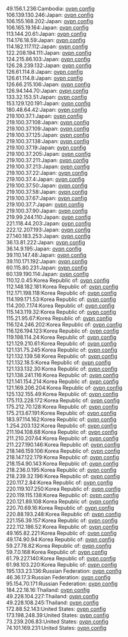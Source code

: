 49.156.1.236:Cambodia: [ovpn config](vpn/49_156_1_236.ovpn)  
106.139.130.246:Japan: [ovpn config](vpn/106_139_130_246.ovpn)  
106.155.168.202:Japan: [ovpn config](vpn/106_155_168_202.ovpn)  
106.165.19.164:Japan: [ovpn config](vpn/106_165_19_164.ovpn)  
113.144.20.61:Japan: [ovpn config](vpn/113_144_20_61.ovpn)  
114.176.18.59:Japan: [ovpn config](vpn/114_176_18_59.ovpn)  
114.182.117.112:Japan: [ovpn config](vpn/114_182_117_112.ovpn)  
122.208.194.111:Japan: [ovpn config](vpn/122_208_194_111.ovpn)  
124.215.86.103:Japan: [ovpn config](vpn/124_215_86_103.ovpn)  
126.28.239.132:Japan: [ovpn config](vpn/126_28_239_132.ovpn)  
126.61.114.8:Japan: [ovpn config](vpn/126_61_114_8.ovpn)  
126.61.114.8:Japan: [ovpn config](vpn/126_61_114_8.ovpn)  
126.66.215.106:Japan: [ovpn config](vpn/126_66_215_106.ovpn)  
126.94.144.70:Japan: [ovpn config](vpn/126_94_144_70.ovpn)  
133.32.153.51:Japan: [ovpn config](vpn/133_32_153_51.ovpn)  
153.129.120.191:Japan: [ovpn config](vpn/153_129_120_191.ovpn)  
180.48.64.42:Japan: [ovpn config](vpn/180_48_64_42.ovpn)  
219.100.37.1:Japan: [ovpn config](vpn/219_100_37_1.ovpn)  
219.100.37.108:Japan: [ovpn config](vpn/219_100_37_108.ovpn)  
219.100.37.109:Japan: [ovpn config](vpn/219_100_37_109.ovpn)  
219.100.37.125:Japan: [ovpn config](vpn/219_100_37_125.ovpn)  
219.100.37.138:Japan: [ovpn config](vpn/219_100_37_138.ovpn)  
219.100.37.19:Japan: [ovpn config](vpn/219_100_37_19.ovpn)  
219.100.37.205:Japan: [ovpn config](vpn/219_100_37_205.ovpn)  
219.100.37.211:Japan: [ovpn config](vpn/219_100_37_211.ovpn)  
219.100.37.213:Japan: [ovpn config](vpn/219_100_37_213.ovpn)  
219.100.37.22:Japan: [ovpn config](vpn/219_100_37_22.ovpn)  
219.100.37.4:Japan: [ovpn config](vpn/219_100_37_4.ovpn)  
219.100.37.50:Japan: [ovpn config](vpn/219_100_37_50.ovpn)  
219.100.37.58:Japan: [ovpn config](vpn/219_100_37_58.ovpn)  
219.100.37.67:Japan: [ovpn config](vpn/219_100_37_67.ovpn)  
219.100.37.7:Japan: [ovpn config](vpn/219_100_37_7.ovpn)  
219.100.37.90:Japan: [ovpn config](vpn/219_100_37_90.ovpn)  
219.99.244.110:Japan: [ovpn config](vpn/219_99_244_110.ovpn)  
221.118.44.203:Japan: [ovpn config](vpn/221_118_44_203.ovpn)  
222.12.207.193:Japan: [ovpn config](vpn/222_12_207_193.ovpn)  
27.140.183.253:Japan: [ovpn config](vpn/27_140_183_253.ovpn)  
36.13.81.222:Japan: [ovpn config](vpn/36_13_81_222.ovpn)  
36.14.9.195:Japan: [ovpn config](vpn/36_14_9_195.ovpn)  
39.110.147.48:Japan: [ovpn config](vpn/39_110_147_48.ovpn)  
39.110.171.192:Japan: [ovpn config](vpn/39_110_171_192.ovpn)  
60.115.80.231:Japan: [ovpn config](vpn/60_115_80_231.ovpn)  
60.139.190.114:Japan: [ovpn config](vpn/60_139_190_114.ovpn)  
110.12.0.45:Korea Republic of: [ovpn config](vpn/110_12_0_45.ovpn)  
112.148.182.181:Korea Republic of: [ovpn config](vpn/112_148_182_181.ovpn)  
112.171.198.118:Korea Republic of: [ovpn config](vpn/112_171_198_118.ovpn)  
114.199.171.53:Korea Republic of: [ovpn config](vpn/114_199_171_53.ovpn)  
114.200.7.174:Korea Republic of: [ovpn config](vpn/114_200_7_174.ovpn)  
115.143.119.32:Korea Republic of: [ovpn config](vpn/115_143_119_32.ovpn)  
115.21.95.67:Korea Republic of: [ovpn config](vpn/115_21_95_67.ovpn)  
116.124.246.202:Korea Republic of: [ovpn config](vpn/116_124_246_202.ovpn)  
116.126.194.123:Korea Republic of: [ovpn config](vpn/116_126_194_123.ovpn)  
119.198.114.24:Korea Republic of: [ovpn config](vpn/119_198_114_24.ovpn)  
121.129.210.61:Korea Republic of: [ovpn config](vpn/121_129_210_61.ovpn)  
121.131.75.245:Korea Republic of: [ovpn config](vpn/121_131_75_245.ovpn)  
121.132.139.58:Korea Republic of: [ovpn config](vpn/121_132_139_58.ovpn)  
121.132.18.5:Korea Republic of: [ovpn config](vpn/121_132_18_5.ovpn)  
121.133.132.30:Korea Republic of: [ovpn config](vpn/121_133_132_30.ovpn)  
121.138.241.116:Korea Republic of: [ovpn config](vpn/121_138_241_116.ovpn)  
121.141.154.214:Korea Republic of: [ovpn config](vpn/121_141_154_214.ovpn)  
121.169.206.204:Korea Republic of: [ovpn config](vpn/121_169_206_204.ovpn)  
125.132.155.49:Korea Republic of: [ovpn config](vpn/125_132_155_49.ovpn)  
175.113.228.172:Korea Republic of: [ovpn config](vpn/175_113_228_172.ovpn)  
175.212.70.128:Korea Republic of: [ovpn config](vpn/175_212_70_128.ovpn)  
175.213.67.191:Korea Republic of: [ovpn config](vpn/175_213_67_191.ovpn)  
183.97.114.162:Korea Republic of: [ovpn config](vpn/183_97_114_162.ovpn)  
1.254.203.132:Korea Republic of: [ovpn config](vpn/1_254_203_132.ovpn)  
211.194.108.68:Korea Republic of: [ovpn config](vpn/211_194_108_68.ovpn)  
211.210.207.64:Korea Republic of: [ovpn config](vpn/211_210_207_64.ovpn)  
211.227.190.146:Korea Republic of: [ovpn config](vpn/211_227_190_146.ovpn)  
218.146.159.106:Korea Republic of: [ovpn config](vpn/218_146_159_106.ovpn)  
218.147.122.179:Korea Republic of: [ovpn config](vpn/218_147_122_179.ovpn)  
218.154.90.143:Korea Republic of: [ovpn config](vpn/218_154_90_143.ovpn)  
218.236.0.195:Korea Republic of: [ovpn config](vpn/218_236_0_195.ovpn)  
218.239.32.196:Korea Republic of: [ovpn config](vpn/218_239_32_196.ovpn)  
220.117.2.84:Korea Republic of: [ovpn config](vpn/220_117_2_84.ovpn)  
220.119.107.250:Korea Republic of: [ovpn config](vpn/220_119_107_250.ovpn)  
220.119.115.138:Korea Republic of: [ovpn config](vpn/220_119_115_138.ovpn)  
220.121.89.108:Korea Republic of: [ovpn config](vpn/220_121_89_108.ovpn)  
220.70.69.16:Korea Republic of: [ovpn config](vpn/220_70_69_16.ovpn)  
220.88.193.248:Korea Republic of: [ovpn config](vpn/220_88_193_248.ovpn)  
221.156.39.157:Korea Republic of: [ovpn config](vpn/221_156_39_157.ovpn)  
222.112.186.52:Korea Republic of: [ovpn config](vpn/222_112_186_52.ovpn)  
49.165.82.221:Korea Republic of: [ovpn config](vpn/49_165_82_221.ovpn)  
49.174.90.94:Korea Republic of: [ovpn config](vpn/49_174_90_94.ovpn)  
59.27.78.82:Korea Republic of: [ovpn config](vpn/59_27_78_82.ovpn)  
59.7.0.168:Korea Republic of: [ovpn config](vpn/59_7_0_168.ovpn)  
61.79.227.140:Korea Republic of: [ovpn config](vpn/61_79_227_140.ovpn)  
61.98.103.220:Korea Republic of: [ovpn config](vpn/61_98_103_220.ovpn)  
195.133.23.136:Russian Federation: [ovpn config](vpn/195_133_23_136.ovpn)  
46.36.17.3:Russian Federation: [ovpn config](vpn/46_36_17_3.ovpn)  
95.154.70.171:Russian Federation: [ovpn config](vpn/95_154_70_171.ovpn)  
184.22.18.16:Thailand: [ovpn config](vpn/184_22_18_16.ovpn)  
49.228.104.227:Thailand: [ovpn config](vpn/49_228_104_227.ovpn)  
49.228.108.245:Thailand: [ovpn config](vpn/49_228_108_245.ovpn)  
172.88.52.143:United States: [ovpn config](vpn/172_88_52_143.ovpn)  
173.198.248.39:United States: [ovpn config](vpn/173_198_248_39.ovpn)  
73.239.206.83:United States: [ovpn config](vpn/73_239_206_83.ovpn)  
74.101.169.231:United States: [ovpn config](vpn/74_101_169_231.ovpn)  
